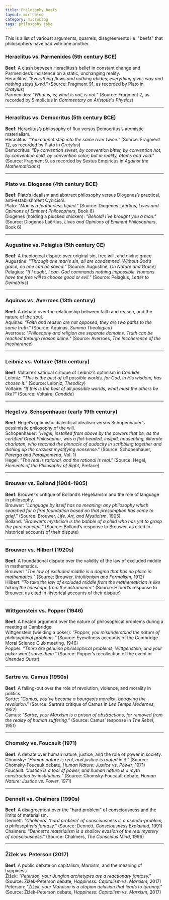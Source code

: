```yaml
---
title: Philosophy beefs
layout: microblog
category: microblog
tags: philosophy joke
---
```


This is a list of varioust arguments, quarrels, disagreements i.e. "beefs" that philosophers have had with one another.

### **Heraclitus vs. Parmenides (5th century BCE)**  
**Beef**: A clash between Heraclitus’s belief in constant change and Parmenides’s insistence on a static, unchanging reality.  
Heraclitus: *"Everything flows and nothing abides; everything gives way and nothing stays fixed."* (Source: Fragment 91, as recorded by Plato in *Cratylus*)  
Parmenides: *"What is, is; what is not, is not."* (Source: Fragment 2, as recorded by Simplicius in *Commentary on Aristotle's Physics*)

---

### **Heraclitus vs. Democritus (5th century BCE)**  
**Beef**: Heraclitus’s philosophy of flux versus Democritus’s atomistic materialism.  
Heraclitus: *"You cannot step into the same river twice."* (Source: Fragment 12, as recorded by Plato in *Cratylus*)  
Democritus: *"By convention sweet, by convention bitter, by convention hot, by convention cold, by convention color; but in reality, atoms and void."* (Source: Fragment 9, as recorded by Sextus Empiricus in *Against the Mathematicians*)

---

### **Plato vs. Diogenes (4th century BCE)**  
**Beef**: Plato’s idealism and abstract philosophy versus Diogenes’s practical, anti-establishment Cynicism.  
Plato: *"Man is a featherless biped."* (Source: Diogenes Laërtius, *Lives and Opinions of Eminent Philosophers*, Book 6)  
Diogenes (holding a plucked chicken): *"Behold! I’ve brought you a man."* (Source: Diogenes Laërtius, *Lives and Opinions of Eminent Philosophers*, Book 6)

---

### **Augustine vs. Pelagius (5th century CE)**  
**Beef**: A theological dispute over original sin, free will, and divine grace.  
Augustine: *"Through one man’s sin, all are condemned. Without God’s grace, no one can be saved."* (Source: Augustine, *On Nature and Grace*)  
Pelagius: *"If I ought, I can. God commands nothing impossible. Humans have the free will to choose good or evil."* (Source: Pelagius, *Letter to Demetrias*)

---

### **Aquinas vs. Averroes (13th century)**  
**Beef**: A debate over the relationship between faith and reason, and the nature of the soul.  
Aquinas: *"Faith and reason are not opposed; they are two paths to the same truth."* (Source: Aquinas, *Summa Theologica*)  
Averroes: *"Philosophy and religion are separate domains. Truth can be reached through reason alone."* (Source: Averroes, *The Incoherence of the Incoherence*)

---

### **Leibniz vs. Voltaire (18th century)**  
**Beef**: Voltaire’s satirical critique of Leibniz’s optimism in *Candide*.  
Leibniz: *"This is the best of all possible worlds, for God, in His wisdom, has chosen it."* (Source: Leibniz, *Theodicy*)  
Voltaire: *"If this is the best of all possible worlds, what must the others be like?"* (Source: Voltaire, *Candide*)

---

### **Hegel vs. Schopenhauer (early 19th century)**  
**Beef**: Hegel’s optimistic dialectical idealism versus Schopenhauer’s pessimistic philosophy of the will.  
Schopenhauer: *"Hegel, installed from above by the powers that be, as the certified Great Philosopher, was a flat-headed, insipid, nauseating, illiterate charlatan, who reached the pinnacle of audacity in scribbling together and dishing up the craziest mystifying nonsense."* (Source: Schopenhauer, *Parerga and Paralipomena*, Vol. 1)  
Hegel: *"The real is rational, and the rational is real."* (Source: Hegel, *Elements of the Philosophy of Right*, Preface)

---

### **Brouwer vs. Bolland (1904-1905)**  
**Beef**: Brouwer’s critique of Bolland’s Hegelianism and the role of language in philosophy.  
Brouwer: *"Language by itself has no meaning; any philosophy which searched for a firm foundation based on that presumption has come to grief."* (Source: Brouwer, *Life, Art, and Mysticism*, 1905)  
Bolland: *"Brouwer’s mysticism is the babble of a child who has yet to grasp the pure concept."* (Source: Bolland’s response to Brouwer, as cited in historical accounts of their dispute)

---

### **Brouwer vs. Hilbert (1920s)**  
**Beef**: A foundational dispute over the validity of the law of excluded middle in mathematics.  
Brouwer: *"The law of excluded middle is a dogma that has no place in mathematics."* (Source: Brouwer, *Intuitionism and Formalism*, 1912)  
Hilbert: *"To take the law of excluded middle from the mathematician is like taking the telescope from the astronomer."* (Source: Hilbert’s response to Brouwer, as cited in historical accounts of their dispute)

---

### **Wittgenstein vs. Popper (1946)**  
**Beef**: A heated argument over the nature of philosophical problems during a meeting at Cambridge.  
Wittgenstein (wielding a poker): *"Popper, you misunderstand the nature of philosophical problems."* (Source: Eyewitness accounts of the Cambridge Moral Science Club meeting, 1946)  
Popper: *"There are genuine philosophical problems, Wittgenstein, and your poker won’t solve them."* (Source: Popper’s recollection of the event in *Unended Quest*)

---

### **Sartre vs. Camus (1950s)**  
**Beef**: A falling-out over the role of revolution, violence, and morality in politics.  
Sartre: *"Camus, you’ve become a bourgeois moralist, betraying the revolution."* (Source: Sartre’s critique of Camus in *Les Temps Modernes*, 1952)  
Camus: *"Sartre, your Marxism is a prison of abstractions, far removed from the reality of human suffering."* (Source: Camus’ response in *The Rebel*, 1951)

---

### **Chomsky vs. Foucault (1971)**  
**Beef**: A debate over human nature, justice, and the role of power in society.  
Chomsky: *"Human nature is real, and justice is rooted in it."* (Source: Chomsky-Foucault debate, *Human Nature: Justice vs. Power*, 1971)  
Foucault: *"Justice is a tool of power, and human nature is a myth constructed by institutions."* (Source: Chomsky-Foucault debate, *Human Nature: Justice vs. Power*, 1971)

---

### **Dennett vs. Chalmers (1990s)**  
**Beef**: A disagreement over the "hard problem" of consciousness and the limits of materialism.  
Dennett: *"Chalmers’ ‘hard problem’ of consciousness is a pseudo-problem, a philosopher’s fantasy."* (Source: Dennett, *Consciousness Explained*, 1991)  
Chalmers: *"Dennett’s materialism is a shallow evasion of the real mystery of consciousness."* (Source: Chalmers, *The Conscious Mind*, 1996)

---

### **Žižek vs. Peterson (2017)**  
**Beef**: A public debate on capitalism, Marxism, and the meaning of happiness.  
Žižek: *"Peterson, your Jungian archetypes are a reactionary fantasy."* (Source: Žižek-Peterson debate, *Happiness: Capitalism vs. Marxism*, 2017)  
Peterson: *"Žižek, your Marxism is a utopian delusion that leads to tyranny."* (Source: Žižek-Peterson debate, *Happiness: Capitalism vs. Marxism*, 2017)

